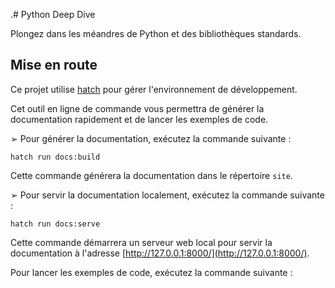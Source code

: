 .# Python Deep Dive

Plongez dans les méandres de Python et des bibliothèques standards.

## Mise en route

Ce projet utilise [hatch](https://hatch.pypa.io/latest/) pour gérer l'environnement de développement.

Cet outil en ligne de commande vous permettra de générer la documentation rapidement et de lancer les exemples de code.

➢ Pour générer la documentation, exécutez la commande suivante :

```shell
hatch run docs:build
```

Cette commande générera la documentation dans le répertoire `site`.

➢ Pour servir la documentation localement, exécutez la commande suivante :

```shell
hatch run docs:serve
```

Cette commande démarrera un serveur web local pour servir la documentation
à l'adresse [http://127.0.0.1:8000/](http://127.0.0.1:8000/).

Pour lancer les exemples de code, exécutez la commande suivante :

